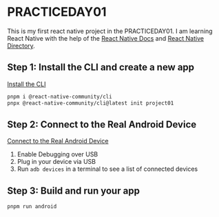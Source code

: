 # PRACTICEDAY01

This is my first react native project in the PRACTICEDAY01. I am learning React Native with the help of the [React Native Docs](https://reactnative.dev/docs) and [React Native Directory](https://reactnative.directory/).

## Step 1: Install the CLI and create a new app

[Install the CLI](https://reactnative.dev/docs/getting-started-without-a-framework)

```sh
pnpm i @react-native-community/cli
pnpx @react-native-community/cli@latest init project01
```

## Step 2: Connect to the Real Android Device

[Connect to the Real Android Device](https://reactnative.dev/docs/running-on-device)

1. Enable Debugging over USB
2. Plug in your device via USB
3. Run `adb devices` in a terminal to see a list of connected devices

## Step 3: Build and run your app

```sh
pnpm run android
```
